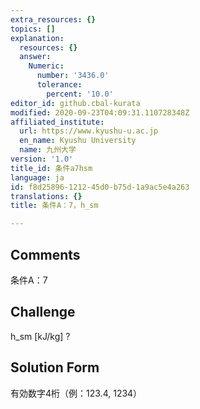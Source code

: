```yaml
---
extra_resources: {}
topics: []
explanation:
  resources: {}
  answer:
    Numeric:
      number: '3436.0'
      tolerance:
        percent: '10.0'
editor_id: github.cbal-kurata
modified: 2020-09-23T04:09:31.110728348Z
affiliated_institute:
  url: https://www.kyushu-u.ac.jp
  en_name: Kyushu University
  name: 九州大学
version: '1.0'
title_id: 条件a7hsm
language: ja
id: f8d25896-1212-45d0-b75d-1a9ac5e4a263
translations: {}
title: 条件A：7，h_sm

---
```


## Comments
条件A：7

## Challenge
h_sm [kJ/kg] ?

## Solution Form
有効数字4桁（例：123.4,  1234）




